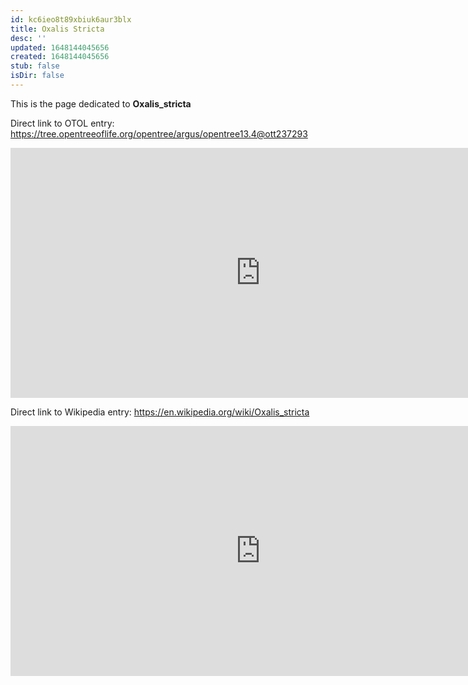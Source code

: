 ```yaml
---
id: kc6ieo8t89xbiuk6aur3blx
title: Oxalis Stricta
desc: ''
updated: 1648144045656
created: 1648144045656
stub: false
isDir: false
---
```

This is the page dedicated to **Oxalis_stricta**


Direct link to OTOL entry: https://tree.opentreeoflife.org/opentree/argus/opentree13.4@ott237293



<html>
    <body>
    <iframe src="https://tree.opentreeoflife.org/opentree/argus/opentree13.4@ott237293"
    width="800" height="400" frameborder="0" allowfullscreen> </iframe>
    </body>
</html>
    


Direct link to Wikipedia entry: https://en.wikipedia.org/wiki/Oxalis_stricta



<html>
    <body>
    <iframe src="https://en.wikipedia.org/wiki/Oxalis_stricta"
    width="800" height="400" frameborder="0" allowfullscreen> </iframe>
    </body>
</html>
    
